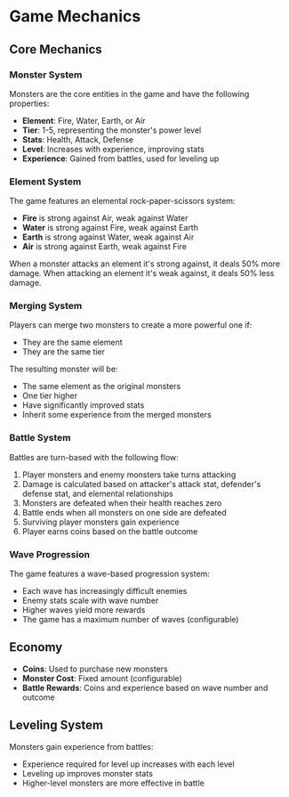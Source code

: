 # Game Mechanics

## Core Mechanics

### Monster System

Monsters are the core entities in the game and have the following properties:

- **Element**: Fire, Water, Earth, or Air
- **Tier**: 1-5, representing the monster's power level
- **Stats**: Health, Attack, Defense
- **Level**: Increases with experience, improving stats
- **Experience**: Gained from battles, used for leveling up

### Element System

The game features an elemental rock-paper-scissors system:

- **Fire** is strong against Air, weak against Water
- **Water** is strong against Fire, weak against Earth
- **Earth** is strong against Water, weak against Air
- **Air** is strong against Earth, weak against Fire

When a monster attacks an element it's strong against, it deals 50% more damage. When attacking an element it's weak against, it deals 50% less damage.

### Merging System

Players can merge two monsters to create a more powerful one if:
- They are the same element
- They are the same tier

The resulting monster will be:
- The same element as the original monsters
- One tier higher
- Have significantly improved stats
- Inherit some experience from the merged monsters

### Battle System

Battles are turn-based with the following flow:

1. Player monsters and enemy monsters take turns attacking
2. Damage is calculated based on attacker's attack stat, defender's defense stat, and elemental relationships
3. Monsters are defeated when their health reaches zero
4. Battle ends when all monsters on one side are defeated
5. Surviving player monsters gain experience
6. Player earns coins based on the battle outcome

### Wave Progression

The game features a wave-based progression system:
- Each wave has increasingly difficult enemies
- Enemy stats scale with wave number
- Higher waves yield more rewards
- The game has a maximum number of waves (configurable)

## Economy

- **Coins**: Used to purchase new monsters
- **Monster Cost**: Fixed amount (configurable)
- **Battle Rewards**: Coins and experience based on wave number and outcome

## Leveling System

Monsters gain experience from battles:
- Experience required for level up increases with each level
- Leveling up improves monster stats
- Higher-level monsters are more effective in battle
